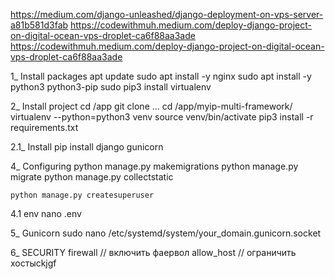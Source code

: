 https://medium.com/django-unleashed/django-deployment-on-vps-server-a81b581d3fab
https://codewithmuh.medium.com/deploy-django-project-on-digital-ocean-vps-droplet-ca6f88aa3ade
https://codewithmuh.medium.com/deploy-django-project-on-digital-ocean-vps-droplet-ca6f88aa3ade

1_ Install packages
    apt update
    sudo apt install -y nginx
    sudo apt install -y python3 python3-pip
    sudo pip3 install virtualenv

2_ Install project
    cd /app
    git clone ...
    cd /app/myip-multi-framework/
    virtualenv --python=python3 venv
    source venv/bin/activate
    pip3 install -r requirements.txt

2.1_ Install 
    pip install django gunicorn

4_ Configuring
    python manage.py makemigrations
    python manage.py migrate
    python manage.py collectstatic

    python manage.py createsuperuser

4.1 env
    nano .env

5_ Gunicorn
    sudo nano /etc/systemd/system/your_domain.gunicorn.socket

6_ SECURITY
    firewall // включить фаервол
    allow_host // ограничить хостыckjgf